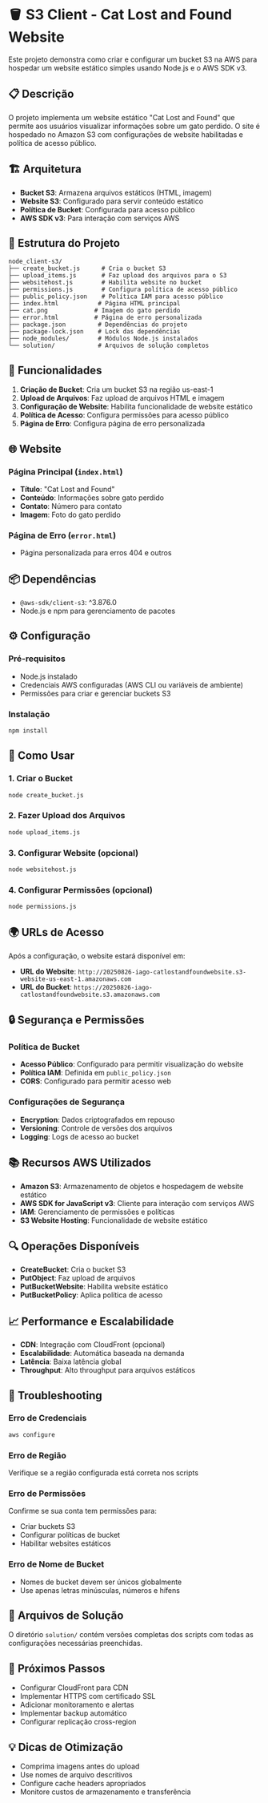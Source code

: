 # 🪣 S3 Client - Cat Lost and Found Website

Este projeto demonstra como criar e configurar um bucket S3 na AWS para hospedar um website estático simples usando Node.js e o AWS SDK v3.

## 📋 Descrição

O projeto implementa um website estático "Cat Lost and Found" que permite aos usuários visualizar informações sobre um gato perdido. O site é hospedado no Amazon S3 com configurações de website habilitadas e política de acesso público.

## 🏗️ Arquitetura

- **Bucket S3**: Armazena arquivos estáticos (HTML, imagem)
- **Website S3**: Configurado para servir conteúdo estático
- **Política de Bucket**: Configurada para acesso público
- **AWS SDK v3**: Para interação com serviços AWS

## 📁 Estrutura do Projeto

```
node_client-s3/
├── create_bucket.js      # Cria o bucket S3
├── upload_items.js       # Faz upload dos arquivos para o S3
├── websitehost.js        # Habilita website no bucket
├── permissions.js        # Configura política de acesso público
├── public_policy.json    # Política IAM para acesso público
├── index.html           # Página HTML principal
├── cat.png             # Imagem do gato perdido
├── error.html          # Página de erro personalizada
├── package.json         # Dependências do projeto
├── package-lock.json    # Lock das dependências
├── node_modules/        # Módulos Node.js instalados
└── solution/            # Arquivos de solução completos
```

## 🚀 Funcionalidades

1. **Criação de Bucket**: Cria um bucket S3 na região us-east-1
2. **Upload de Arquivos**: Faz upload de arquivos HTML e imagem
3. **Configuração de Website**: Habilita funcionalidade de website estático
4. **Política de Acesso**: Configura permissões para acesso público
5. **Página de Erro**: Configura página de erro personalizada

## 🌐 Website

### Página Principal (`index.html`)
- **Título**: "Cat Lost and Found"
- **Conteúdo**: Informações sobre gato perdido
- **Contato**: Número para contato
- **Imagem**: Foto do gato perdido

### Página de Erro (`error.html`)
- Página personalizada para erros 404 e outros

## 📦 Dependências

- `@aws-sdk/client-s3`: ^3.876.0
- Node.js e npm para gerenciamento de pacotes

## ⚙️ Configuração

### Pré-requisitos

- Node.js instalado
- Credenciais AWS configuradas (AWS CLI ou variáveis de ambiente)
- Permissões para criar e gerenciar buckets S3

### Instalação

```bash
npm install
```

## 🔧 Como Usar

### 1. Criar o Bucket

```bash
node create_bucket.js
```

### 2. Fazer Upload dos Arquivos

```bash
node upload_items.js
```

### 3. Configurar Website (opcional)

```bash
node websitehost.js
```

### 4. Configurar Permissões (opcional)

```bash
node permissions.js
```

## 🌍 URLs de Acesso

Após a configuração, o website estará disponível em:

- **URL do Website**: `http://20250826-iago-catlostandfoundwebsite.s3-website-us-east-1.amazonaws.com`
- **URL do Bucket**: `https://20250826-iago-catlostandfoundwebsite.s3.amazonaws.com`

## 🔒 Segurança e Permissões

### Política de Bucket
- **Acesso Público**: Configurado para permitir visualização do website
- **Política IAM**: Definida em `public_policy.json`
- **CORS**: Configurado para permitir acesso web

### Configurações de Segurança
- **Encryption**: Dados criptografados em repouso
- **Versioning**: Controle de versões dos arquivos
- **Logging**: Logs de acesso ao bucket

## 📚 Recursos AWS Utilizados

- **Amazon S3**: Armazenamento de objetos e hospedagem de website estático
- **AWS SDK for JavaScript v3**: Cliente para interação com serviços AWS
- **IAM**: Gerenciamento de permissões e políticas
- **S3 Website Hosting**: Funcionalidade de website estático

## 🔍 Operações Disponíveis

- **CreateBucket**: Cria o bucket S3
- **PutObject**: Faz upload de arquivos
- **PutBucketWebsite**: Habilita website estático
- **PutBucketPolicy**: Aplica política de acesso

## 📈 Performance e Escalabilidade

- **CDN**: Integração com CloudFront (opcional)
- **Escalabilidade**: Automática baseada na demanda
- **Latência**: Baixa latência global
- **Throughput**: Alto throughput para arquivos estáticos

## 🐛 Troubleshooting

### Erro de Credenciais
```bash
aws configure
```

### Erro de Região
Verifique se a região configurada está correta nos scripts

### Erro de Permissões
Confirme se sua conta tem permissões para:
- Criar buckets S3
- Configurar políticas de bucket
- Habilitar websites estáticos

### Erro de Nome de Bucket
- Nomes de bucket devem ser únicos globalmente
- Use apenas letras minúsculas, números e hífens

## 📝 Arquivos de Solução

O diretório `solution/` contém versões completas dos scripts com todas as configurações necessárias preenchidas.

## 🔗 Próximos Passos

- Configurar CloudFront para CDN
- Implementar HTTPS com certificado SSL
- Adicionar monitoramento e alertas
- Implementar backup automático
- Configurar replicação cross-region

## 💡 Dicas de Otimização

- Comprima imagens antes do upload
- Use nomes de arquivo descritivos
- Configure cache headers apropriados
- Monitore custos de armazenamento e transferência 